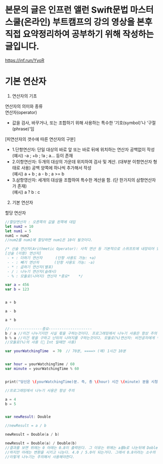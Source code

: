 # 본문의 글은 인프런 앨런 Swift문법 마스터 스쿨(온라인) 부트캠프의 강의 영상을 본후 직접 요약정리하여 공부하기 위해 작성하는 글입니다.
https://inf.run/YyoR

# 기본 연산자

1. 연산자의 기초

연산자의 의미와 종류    
 연산자(operator)    
 - 값을 검사, 바꾸거나, 또는 조합하기 위해 사용하는 특수한 ‘기호(symbol)’나 ‘구절(phrase)’임    
      
 [피연산자의 갯수에 따른 연산자의 구분]    
 - 1.단항연산자: 단일 대상의 바로 앞 또는 바로 뒤에 위치하는 연산자 공백없이 작성     
     (예시) -a ; +b ; !a ; a... 등이 존재    
 - 2.이항연산자: 두개의 대상의 가운데 위치하여 검사 및 계산. (대부분 이항연산자 형태로 사용) 공백 양쪽에 하나씩 추가해서 작성    
     (예시) a + b ; a - b ; a >= b     
 - 3.삼항영산자: 세개의 대상을 조합하여 특수한 계산을 함. (단 한가지의 삼항연산자가 존재)    
     (예시) a ? b : c     

2. 기본 연산자

할당 연산자   
```swift
//할당연산자 : 오른쪽의 값을 왼쪽에 대입
let num2 = 10
let num1 = 5
num1 = num2
//num2를 num1에 할당하면 num1은 10이 될것이다.

/* 산술 연산자(Arithmetic Operator): 사칙 연산 등 기본적으로 스위프트에 내장되어 있는 기능   
[산술 (이항) 연산자]    
 - + : 더하기 연산자      (단항 사용도 가능: +a)    
 - - : 빼기 연산자       (단항 사용도 가능: -a)     
 - * : 곱하기 연산자(별표)   
 - / : 나누기 연산자(슬래시)   
 - % : 모듈로(나머지) 연산자 *중요*    */

```


```swift
var a = 456
var b = 123


a + b

a - b

a * b

//---------------중요--------------------
b / a //이건 나누기지만 사실 몫을 구하는것이다. 프로그래밍에서 나누기 사용은 항상 주의 (한번 더 생각!)
b % a //이건 몫을 구하고 난뒤의 나머지를 구하는것이다. 모듈로(%)연산자: 비전공자에게 익숙하지 않지만, 정말 많이 사용하는 개념 ⭐️
//모듈로(%)의 사용 (🔸 Int 일때만 사용)

var yourWatchingTime  = 70  // 70분, ====> (예) 1시간 10분


var hour = yourWatchingTime / 60
var minute = yourWatchingTime % 60


print("당신은 \(yourWatchingTime)분. 즉, 총 \(hour) 시간 \(minute) 분을 시청 하셨습니다.")

//프로그래밍에서 나누기 사용은 항상 주의

a = 4
b = 5


var newResult: Double

//newResult = a / b

newResult = Double(a / b)

newResult = Double(a) / Double(b)
//결과를 보면 위에는 0 아래는 0.8이 출력된다. 그 이유는 위에는 a를b로 나눈뒤에 Doble로 타입변환을 시킨것이다. 4/5는 0이니 변환해봐야 0이다
//하지만 아래는 변환을 시키고 나눈다. 4.0 / 5.0이 되는거다. 그래서 0.8이라는 소수의 값이나오게되는것
//이렇게 나누기는 주의해서 사용해야한다.
```

